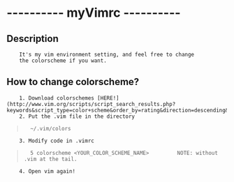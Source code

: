 # ---------- myVimrc ----------
##    Description
        It's my vim environment setting, and feel free to change
        the colorscheme if you want. 
##    How to change colorscheme?
        1. Download colorschemes [HERE!](http://www.vim.org/scripts/script_search_results.php?keywords&script_type=color+scheme&order_by=rating&direction=descending&search=search)
        2. Put the .vim file in the directory 
>       ~/.vim/colors
        3. Modify code in .vimrc 
>       5 colorscheme <YOUR_COLOR_SCHEME_NAME>         NOTE: without .vim at the tail.
        4. Open vim again!

